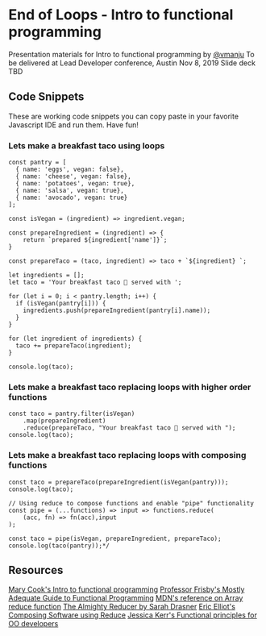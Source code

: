 # End of Loops - Intro to functional programming
Presentation materials for Intro to functional programming by [@vmanju](https://twitter.com/vmanju)
To be delivered at Lead Developer conference, Austin Nov 8, 2019
Slide deck TBD

## Code Snippets
These are working code snippets you can copy paste in your favorite Javascript IDE and run them. Have fun!

### Lets make a breakfast taco using loops
```
const pantry = [
  { name: 'eggs', vegan: false},
  { name: 'cheese', vegan: false},
  { name: 'potatoes', vegan: true},
  { name: 'salsa', vegan: true},
  { name: 'avocado', vegan: true}
];

const isVegan = (ingredient) => ingredient.vegan;

const prepareIngredient = (ingredient) => {
    return `prepared ${ingredient['name']}`;
}

const prepareTaco = (taco, ingredient) => taco + `${ingredient} `;

let ingredients = [];
let taco = 'Your breakfast taco 🌮 served with ';

for (let i = 0; i < pantry.length; i++) {
  if (isVegan(pantry[i])) {
    ingredients.push(prepareIngredient(pantry[i].name));
  }
}

for (let ingredient of ingredients) {
  taco += prepareTaco(ingredient);
}

console.log(taco);

```
### Lets make a breakfast taco replacing loops with higher order functions

```
const taco = pantry.filter(isVegan)
    .map(prepareIngredient)
    .reduce(prepareTaco, "Your breakfast taco 🌮 served with ");
console.log(taco);
```

### Lets make a breakfast taco replacing loops with composing functions

```
const taco = prepareTaco(prepareIngredient(isVegan(pantry)));
console.log(taco);

// Using reduce to compose functions and enable "pipe" functionality
const pipe = (...functions) => input => functions.reduce(
    (acc, fn) => fn(acc),input
);

const taco = pipe(isVegan, prepareIngredient, prepareTaco);
console.log(taco(pantry));*/
```

## Resources

[Mary Cook's Intro to functional programming](https://maryrosecook.com/blog/post/a-practical-introduction-to-functional-programming)
[Professor Frisby's Mostly Adequate Guide to Functional Programming](https://mostly-adequate.gitbooks.io/)
[MDN's reference on Array reduce function](https://developer.mozilla.org/en-US/docs/Web/JavaScript/Reference/Global_Objects/Array/reduce)
[The Almighty Reducer by Sarah Drasner](https://css-tricks.com/understanding-the-almighty-reducer/)
[Eric Elliot's Composing Software using Reduce](https://medium.com/javascript-scene/reduce-composing-software-fe22f0c39a1d)
[Jessica Kerr's Functional principles for OO developers](https://www.infoq.com/presentations/fp-principles-oop/)

